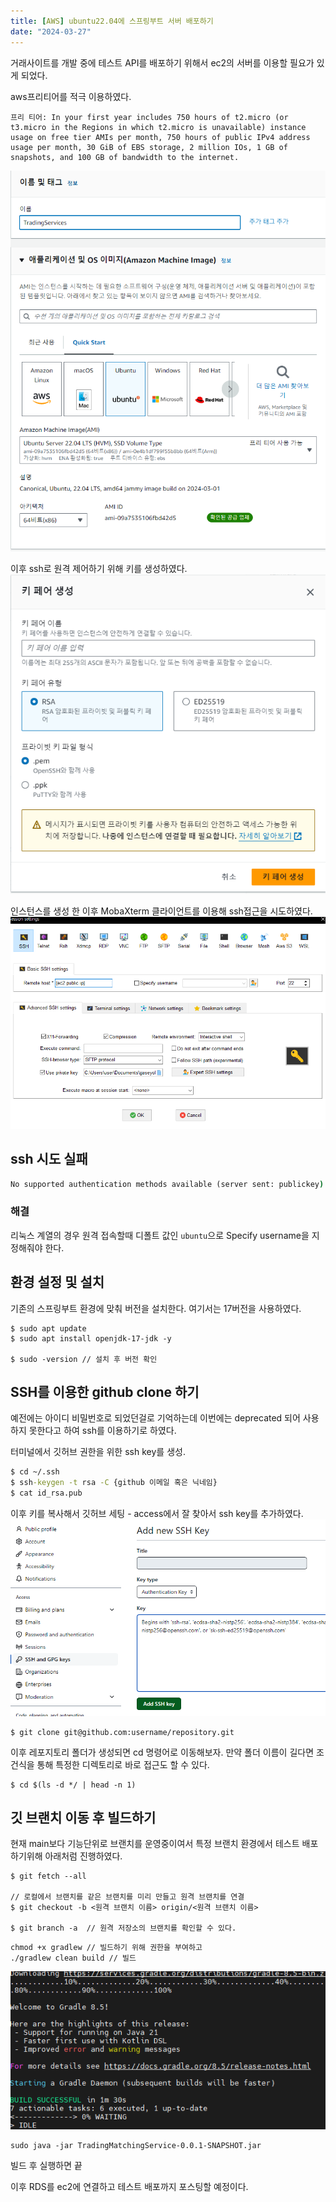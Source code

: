 ```yaml
---
title: [AWS] ubuntu22.04에 스프링부트 서버 배포하기
date: "2024-03-27"
---
```


거래사이트를 개발 중에 테스트 API를 배포하기 위해서 ec2의 서버를 이용할 필요가 있게 되었다.

aws프리티어를 적극 이용하였다.
```
프리 티어: In your first year includes 750 hours of t2.micro (or t3.micro in the Regions in which t2.micro is unavailable) instance usage on free tier AMIs per month, 750 hours of public IPv4 address usage per month, 30 GiB of EBS storage, 2 million IOs, 1 GB of snapshots, and 100 GB of bandwidth to the internet.
```

![alt text](image.png)

이후 ssh로 원격 제어하기 위해 키를 생성하였다.  
![alt text](image-1.png)

인스턴스를 생성 한 이후 MobaXterm 클라이언트를 이용해 ssh접근을 시도하였다.
![alt text](image-2.png)

## ssh 시도 실패
```cmd
No supported authentication methods available (server sent: publickey)
```
### 해결
리눅스 계열의 경우 원격 접속할때 디폴트 값인 `ubuntu`으로 Specify username을 지정해줘야 한다.

## 환경 설정 및 설치
기존의 스프링부트 환경에 맞춰 버전을 설치한다. 여기서는 17버전을 사용하였다.
```
$ sudo apt update
$ sudo apt install openjdk-17-jdk -y

$ sudo -version // 설치 후 버전 확인
```

## SSH를 이용한 github clone 하기
예전에는 아이디 비밀번호로 되었던걸로 기억하는데 이번에는 deprecated 되어 사용하지 못한다고 하여 ssh를 이용하기로 하였다.

터미널에서 깃허브 권한을 위한 ssh key를 생성.
```cmd
$ cd ~/.ssh
$ ssh-keygen -t rsa -C {github 이메일 혹은 닉네임}
$ cat id_rsa.pub
```

이후 키를 복사해서 깃허브 세팅 - access에서 잘 찾아서 ssh key를 추가하였다.
![alt text](image-3.png)

```
$ git clone git@github.com:username/repository.git
```

이후 레포지토리 폴더가 생성되면 cd 명령어로 이동해보자.
만약 폴더 이름이 길다면 조건식을 통해 특정한 디렉토리로 바로 접근도 할 수 있다.
```
$ cd $(ls -d */ | head -n 1)
```

## 깃 브랜치 이동 후 빌드하기
현재 main보다 기능단위로 브랜치를 운영중이여서 특정 브랜치 환경에서 테스트 배포 하기위해 아래처럼 진행하였다.


```
$ git fetch --all

// 로컬에서 브랜치를 같은 브랜치를 미리 만들고 원격 브랜치를 연결
$ git checkout -b <원격 브랜치 이름> origin/<원격 브랜치 이름>

$ git branch -a  // 원격 저장소의 브랜치를 확인할 수 있다.
```

```
chmod +x gradlew // 빌드하기 위해 권한을 부여하고
./gradlew clean build // 빌드
```
![alt text](image-4.png)

```
sudo java -jar TradingMatchingService-0.0.1-SNAPSHOT.jar
```
빌드 후 실행하면 끝

이후 RDS를 ec2에 연결하고 테스트 배포까지 포스팅할 예정이다.